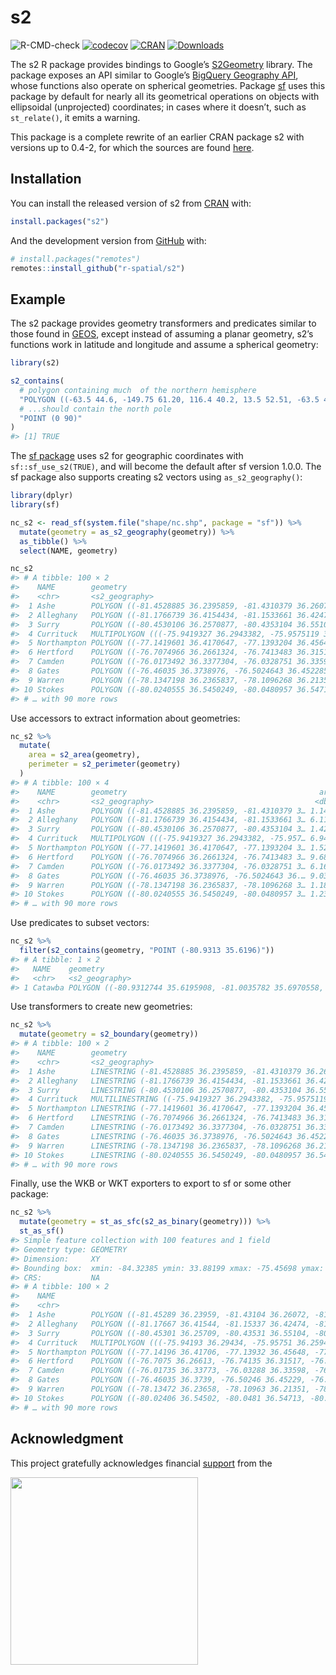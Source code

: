 
<!-- README.md is generated from README.Rmd. Please edit that file -->

# s2

<!-- badges: start -->

![R-CMD-check](https://github.com/r-spatial/s2/workflows/R-CMD-check/badge.svg)
[![codecov](https://codecov.io/gh/r-spatial/s2/branch/master/graph/badge.svg)](https://app.codecov.io/gh/r-spatial/s2)
[![CRAN](http://www.r-pkg.org/badges/version/s2)](https://cran.r-project.org/package=s2)
[![Downloads](http://cranlogs.r-pkg.org/badges/s2?color=brightgreen)](https://www.r-pkg.org/pkg/s2)
<!-- badges: end -->

The s2 R package provides bindings to Google’s
[S2Geometry](http://s2geometry.io) library. The package exposes an API
similar to Google’s [BigQuery Geography
API](https://cloud.google.com/bigquery/docs/reference/standard-sql/geography_functions),
whose functions also operate on spherical geometries. Package
[sf](https://cran.r-project.org/package=sf) uses this package by default
for nearly all its geometrical operations on objects with ellipsoidal
(unprojected) coordinates; in cases where it doesn’t, such as
`st_relate()`, it emits a warning.

This package is a complete rewrite of an earlier CRAN package s2 with
versions up to 0.4-2, for which the sources are found
[here](https://github.com/spatstat/s2/).

## Installation

You can install the released version of s2 from
[CRAN](https://CRAN.R-project.org) with:

``` r
install.packages("s2")
```

And the development version from [GitHub](https://github.com/) with:

``` r
# install.packages("remotes")
remotes::install_github("r-spatial/s2")
```

## Example

The s2 package provides geometry transformers and predicates similar to
those found in [GEOS](https://trac.osgeo.org/geos/), except instead of
assuming a planar geometry, s2’s functions work in latitude and
longitude and assume a spherical geometry:

``` r
library(s2)

s2_contains(
  # polygon containing much  of the northern hemisphere
  "POLYGON ((-63.5 44.6, -149.75 61.20, 116.4 40.2, 13.5 52.51, -63.5 44.6))",
  # ...should contain the north pole
  "POINT (0 90)"
)
#> [1] TRUE
```

The [sf package](https://r-spatial.github.io/sf/) uses s2 for geographic
coordinates with `sf::sf_use_s2(TRUE)`, and will become the default
after sf version 1.0.0. The sf package also supports creating s2 vectors
using `as_s2_geography()`:

``` r
library(dplyr)
library(sf)

nc_s2 <- read_sf(system.file("shape/nc.shp", package = "sf")) %>% 
  mutate(geometry = as_s2_geography(geometry)) %>% 
  as_tibble() %>% 
  select(NAME, geometry)

nc_s2
#> # A tibble: 100 × 2
#>    NAME        geometry                                                         
#>    <chr>       <s2_geography>                                                   
#>  1 Ashe        POLYGON ((-81.4528885 36.2395859, -81.4310379 36.2607193, -81.41…
#>  2 Alleghany   POLYGON ((-81.1766739 36.4154434, -81.1533661 36.4247398, -81.13…
#>  3 Surry       POLYGON ((-80.4530106 36.2570877, -80.4353104 36.5510445, -80.61…
#>  4 Currituck   MULTIPOLYGON (((-75.9419327 36.2943382, -75.9575119 36.2594528, …
#>  5 Northampton POLYGON ((-77.1419601 36.4170647, -77.1393204 36.4564781, -77.12…
#>  6 Hertford    POLYGON ((-76.7074966 36.2661324, -76.7413483 36.3151665, -76.92…
#>  7 Camden      POLYGON ((-76.0173492 36.3377304, -76.0328751 36.3359756, -76.04…
#>  8 Gates       POLYGON ((-76.46035 36.3738976, -76.5024643 36.4522858, -76.4983…
#>  9 Warren      POLYGON ((-78.1347198 36.2365837, -78.1096268 36.2135086, -78.05…
#> 10 Stokes      POLYGON ((-80.0240555 36.5450249, -80.0480957 36.5471344, -80.43…
#> # … with 90 more rows
```

Use accessors to extract information about geometries:

``` r
nc_s2 %>% 
  mutate(
    area = s2_area(geometry),
    perimeter = s2_perimeter(geometry)
  )
#> # A tibble: 100 × 4
#>    NAME        geometry                                           area perimeter
#>    <chr>       <s2_geography>                                    <dbl>     <dbl>
#>  1 Ashe        POLYGON ((-81.4528885 36.2395859, -81.4310379 3… 1.14e9   141627.
#>  2 Alleghany   POLYGON ((-81.1766739 36.4154434, -81.1533661 3… 6.11e8   119876.
#>  3 Surry       POLYGON ((-80.4530106 36.2570877, -80.4353104 3… 1.42e9   160458.
#>  4 Currituck   MULTIPOLYGON (((-75.9419327 36.2943382, -75.957… 6.94e8   301644.
#>  5 Northampton POLYGON ((-77.1419601 36.4170647, -77.1393204 3… 1.52e9   211794.
#>  6 Hertford    POLYGON ((-76.7074966 36.2661324, -76.7413483 3… 9.68e8   160780.
#>  7 Camden      POLYGON ((-76.0173492 36.3377304, -76.0328751 3… 6.16e8   150430.
#>  8 Gates       POLYGON ((-76.46035 36.3738976, -76.5024643 36.… 9.03e8   123170.
#>  9 Warren      POLYGON ((-78.1347198 36.2365837, -78.1096268 3… 1.18e9   141073.
#> 10 Stokes      POLYGON ((-80.0240555 36.5450249, -80.0480957 3… 1.23e9   140583.
#> # … with 90 more rows
```

Use predicates to subset vectors:

``` r
nc_s2 %>% 
  filter(s2_contains(geometry, "POINT (-80.9313 35.6196)"))
#> # A tibble: 1 × 2
#>   NAME    geometry                                                              
#>   <chr>   <s2_geography>                                                        
#> 1 Catawba POLYGON ((-80.9312744 35.6195908, -81.0035782 35.6970558, -81.0547791…
```

Use transformers to create new geometries:

``` r
nc_s2 %>% 
  mutate(geometry = s2_boundary(geometry))
#> # A tibble: 100 × 2
#>    NAME        geometry                                                         
#>    <chr>       <s2_geography>                                                   
#>  1 Ashe        LINESTRING (-81.4528885 36.2395859, -81.4310379 36.2607193, -81.…
#>  2 Alleghany   LINESTRING (-81.1766739 36.4154434, -81.1533661 36.4247398, -81.…
#>  3 Surry       LINESTRING (-80.4530106 36.2570877, -80.4353104 36.5510445, -80.…
#>  4 Currituck   MULTILINESTRING ((-75.9419327 36.2943382, -75.9575119 36.2594528…
#>  5 Northampton LINESTRING (-77.1419601 36.4170647, -77.1393204 36.4564781, -77.…
#>  6 Hertford    LINESTRING (-76.7074966 36.2661324, -76.7413483 36.3151665, -76.…
#>  7 Camden      LINESTRING (-76.0173492 36.3377304, -76.0328751 36.3359756, -76.…
#>  8 Gates       LINESTRING (-76.46035 36.3738976, -76.5024643 36.4522858, -76.49…
#>  9 Warren      LINESTRING (-78.1347198 36.2365837, -78.1096268 36.2135086, -78.…
#> 10 Stokes      LINESTRING (-80.0240555 36.5450249, -80.0480957 36.5471344, -80.…
#> # … with 90 more rows
```

Finally, use the WKB or WKT exporters to export to sf or some other
package:

``` r
nc_s2 %>% 
  mutate(geometry = st_as_sfc(s2_as_binary(geometry))) %>% 
  st_as_sf()
#> Simple feature collection with 100 features and 1 field
#> Geometry type: GEOMETRY
#> Dimension:     XY
#> Bounding box:  xmin: -84.32385 ymin: 33.88199 xmax: -75.45698 ymax: 36.58965
#> CRS:           NA
#> # A tibble: 100 × 2
#>    NAME                                                                 geometry
#>    <chr>                                                              <GEOMETRY>
#>  1 Ashe        POLYGON ((-81.45289 36.23959, -81.43104 36.26072, -81.41233 36.2…
#>  2 Alleghany   POLYGON ((-81.17667 36.41544, -81.15337 36.42474, -81.1384 36.41…
#>  3 Surry       POLYGON ((-80.45301 36.25709, -80.43531 36.55104, -80.61105 36.5…
#>  4 Currituck   MULTIPOLYGON (((-75.94193 36.29434, -75.95751 36.25945, -75.9137…
#>  5 Northampton POLYGON ((-77.14196 36.41706, -77.13932 36.45648, -77.12733 36.4…
#>  6 Hertford    POLYGON ((-76.7075 36.26613, -76.74135 36.31517, -76.92408 36.39…
#>  7 Camden      POLYGON ((-76.01735 36.33773, -76.03288 36.33598, -76.04395 36.3…
#>  8 Gates       POLYGON ((-76.46035 36.3739, -76.50246 36.45229, -76.49834 36.50…
#>  9 Warren      POLYGON ((-78.13472 36.23658, -78.10963 36.21351, -78.05835 36.2…
#> 10 Stokes      POLYGON ((-80.02406 36.54502, -80.0481 36.54713, -80.43531 36.55…
#> # … with 90 more rows
```

## Acknowledgment

This project gratefully acknowledges financial
[support](https://www.r-consortium.org/projects) from the

<a href="https://www.r-consortium.org/projects">
<img src="man/figures/rc300.png" width="300" /> </a>
